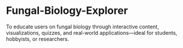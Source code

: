 # Fungal-Biology-Explorer
To educate users on fungal biology through interactive content, visualizations, quizzes, and real-world applications—ideal for students, hobbyists, or researchers.
